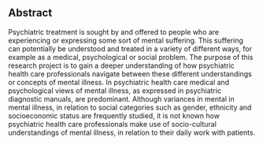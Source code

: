 ## Abstract

Psychiatric treatment is sought by and offered to people who are experiencing or expressing some sort of mental suffering. This suffering can potentially be understood and treated in a variety of different ways, for example as a medical, psychological or social problem. The purpose of this research project is to gain a deeper understanding of how psychiatric health care professionals navigate between these different understandings or concepts of mental illness. In psychiatric health care medical and psychological views of mental illness, as expressed in psychiatric diagnostic manuals, are predominant. Although variances in mental in mental illness, in relation to social categories such as gender, ethnicity and socioeconomic status are frequently studied, it is not known how psychiatric health care professionals make use of socio-cultural understandings of mental illness, in relation to their daily work with patients.

